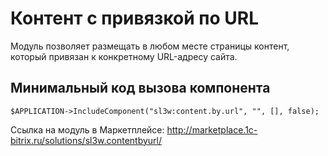 # Контент с привязкой по URL

Модуль позволяет размещать в любом месте страницы контент, который привязан к конкретному URL-адресу сайта.

## Минимальный код вызова компонента
```
$APPLICATION->IncludeComponent("sl3w:content.by.url", "", [], false);
```


Ссылка на модуль в Маркетплейсе: http://marketplace.1c-bitrix.ru/solutions/sl3w.contentbyurl/

